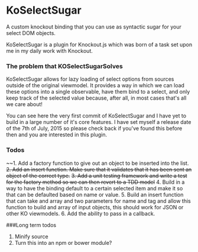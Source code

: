 # KoSelectSugar
A custom knockout binding that you can use as syntactic sugar for your select DOM objects.

KoSelectSugar is a plugin for Knockout.js which was born of a task set upon me in my daily work with Knockout.

### The problem that KOSelectSugarSolves

KoSelectSugar allows for lazy loading of select options from sources outside of the original viewmodel. It provides a way in which we can load these options into a single observable, have them bind to a select, and only keep track of the selected value because, after all, in most cases that's all we care about!

You can see here the very first commit of KoSelectSugar and I have yet to build in a large number of it's core features. I have set myself a release date of the 7th of July, 2015 so please check back if you've found this before then and you are interested in this plugin.

### Todos

~~1. Add a factory function to give out an object to be inserted into the list.
~~2. Add an insert function. Make sure that it validates that it has been sent an object of the correct type.~~
~~3. Add a unit testing framework and write a test for the factory method so we can then revert to a TDD model~~
4. Build in a way to have the binding default to a certain selected item and make it so that can be defaulted based on name or value.
5. Build an insert function that can take and array and two parameters for name and tag and allow this function to build and array of input objects, this should work for JSON or other KO viewmodels.
6. Add the ability to pass in a callback.

###Long term todos

1. Minify source
2. Turn this into an npm or bower module?
